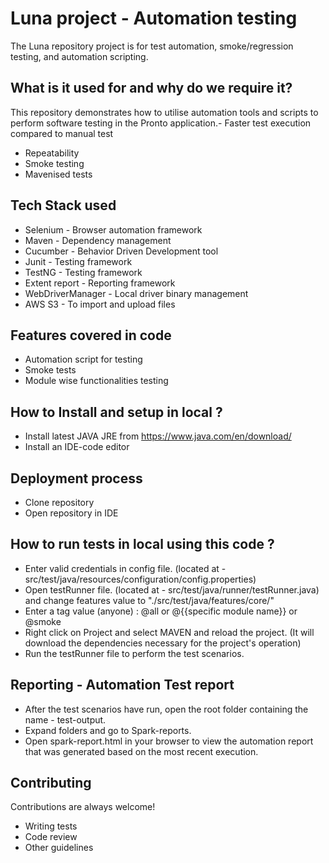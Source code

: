 # Luna project - Automation testing
The Luna repository project is for test automation, smoke/regression testing, and automation scripting.

## What is it used for and why do we require it?
This repository demonstrates how to utilise automation tools and scripts to perform software testing in the Pronto application.- Faster test execution compared to manual test
- Repeatability
- Smoke testing
- Mavenised tests

## Tech Stack used
- Selenium - Browser automation framework
- Maven - Dependency management
- Cucumber - Behavior Driven Development tool
- Junit - Testing framework
- TestNG - Testing framework
- Extent report - Reporting framework
- WebDriverManager - Local driver binary management
- AWS S3 - To import and upload files

## Features covered in code
- Automation script for testing
- Smoke tests
- Module wise functionalities testing

## How to Install and setup in local ?
- Install latest JAVA JRE from https://www.java.com/en/download/
- Install an IDE-code editor

## Deployment process
- Clone repository
- Open repository in IDE

## How to run tests in local using this code ?
- Enter valid credentials in config file. (located at - src/test/java/resources/configuration/config.properties)
- Open testRunner file. (located at - src/test/java/runner/testRunner.java) and change features value to "./src/test/java/features/core/"
- Enter a tag value (anyone) : @all or @{{specific module name}} or @smoke
- Right click on Project and select MAVEN and reload the project. (It will download the dependencies necessary for the project's operation)
- Run the testRunner file to perform the test scenarios.

## Reporting - Automation Test report
- After the test scenarios have run, open the root folder containing the name - test-output.
- Expand folders and go to Spark-reports.
- Open spark-report.html in your browser to view the automation report that was generated based on the most recent execution.

## Contributing
Contributions are always welcome!
- Writing tests
- Code review
- Other guidelines